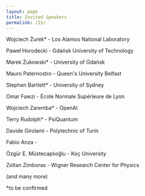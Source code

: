 ```yaml
---
layout: page
title: Invited Speakers
permalink: /IS/
---
```



Wojciech Żurek* - Los Alamos National Laboratory

Paweł Horodecki - Gdańsk University of Technology

Marek Żukowski* - University of Gdańsk

Mauro Paternostro - Queen's University Belfast

Stephen Bartlett* - University of Sydney

Omar Fawzi - École Normale Supérieure de Lyon

Wojciech Zaremba* - OpenAI

Terry Rudolph* - PsiQuantum

Davide Girolami - Polytechnic of Turin

Fabio Anza - 

Özgür E. Müstecaplıoğlu - Koç University

Zoltan Zimboras - Wigner Research Center for Physics



(and many more)



*to be confirmed
